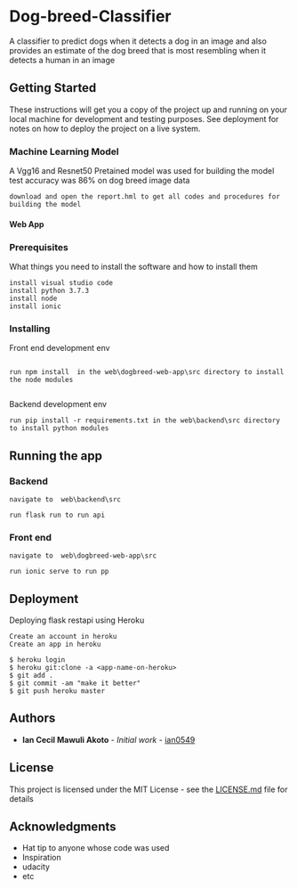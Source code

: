 # Dog-breed-Classifier
A classifier to predict dogs when it detects a dog in an image and also  provides an estimate of the dog breed that is most resembling  when it detects a human in an image


## Getting Started

These instructions will get you a copy of the project up and running on your local machine for development and testing purposes. See deployment for notes on how to deploy the project on a live system.


### Machine Learning Model

A Vgg16 and Resnet50 Pretained model was used for building the model
test accuracy was 86% on dog breed image data
```
download and open the report.hml to get all codes and procedures for building the model

```



#### Web App

### Prerequisites

What things you need to install the software and how to install them

```
install visual studio code
install python 3.7.3
install node
install ionic

```

### Installing


Front end development env

```

run npm install  in the web\dogbreed-web-app\src directory to install the node modules


```

Backend development env

```
run pip install -r requirements.txt in the web\backend\src directory to install python modules

```


## Running the app



### Backend


```
navigate to  web\backend\src

run flask run to run api
```

### Front end


```
navigate to  web\dogbreed-web-app\src

run ionic serve to run pp
```

## Deployment
Deploying  flask restapi using Heroku

```
Create an account in heroku
Create an app in heroku

$ heroku login
$ heroku git:clone -a <app-name-on-heroku>
$ git add .
$ git commit -am "make it better"
$ git push heroku master
```




## Authors

* **Ian Cecil Mawuli Akoto** - *Initial work* - [ian0549](https://github.com/ian0549)


## License

This project is licensed under the MIT License - see the [LICENSE.md](LICENSE.md) file for details

## Acknowledgments

* Hat tip to anyone whose code was used
* Inspiration
* udacity
* etc
